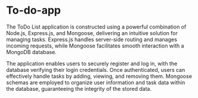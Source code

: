 # To-do-app

The ToDo List application is constructed using a powerful combination of Node.js, Express.js, and Mongoose, delivering an intuitive solution for managing tasks. Express.js handles server-side routing and manages incoming requests, while Mongoose facilitates smooth interaction with a MongoDB database.

The application enables users to securely register and log in, with the database verifying their login credentials. Once authenticated, users can effectively handle tasks by adding, viewing, and removing them. Mongoose schemas are employed to organize user information and task data within the database, guaranteeing the integrity of the stored data.
